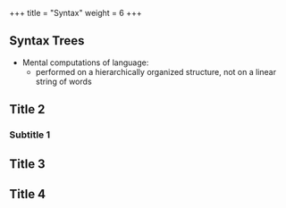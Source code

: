 +++
title = "Syntax"
weight = 6
+++

## Syntax Trees
* Mental computations of language:
  * performed on a hierarchically organized structure, not on a linear string of words

## Title 2

### Subtitle 1

## Title 3

## Title 4